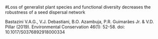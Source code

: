 #Loss of generalist plant species and functional diversity decreases the robustness of a seed dispersal network

Bastazini V.A.G., V.J. Debastiani, B.O. Azambuja, P.R. Guimarães Jr. & V.D. Pillar (2019). Environmental Conservation 46(1): 52-58. 
doi: 10.1017/S0376892918000334
